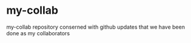 # my-collab
my-collab repository conserned with github updates that we have been done as my collaborators
